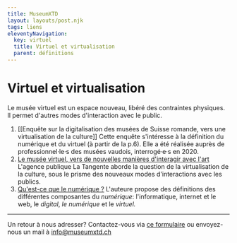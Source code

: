 ```yaml
---
title: MuseumXTD
layout: layouts/post.njk
tags: liens
eleventyNavigation:
  key: virtuel
  title: Virtuel et virtualisation
  parent: définitions
---
```

# Virtuel et virtualisation
Le musée virtuel est un espace nouveau, libéré des contraintes physiques. Il permet d'autres modes d'interaction avec le public. 

1. [[Enquête sur la digitalisation des musées de Suisse romande, vers une virtualisation de la culture]] 
   Cette enquête s'intéresse à la définition du numérique et du virtuel (à partir de la p.6). Elle a été réalisée auprès de professionnel·le·s des musées vaudois, interrogé·e·s en 2020. 
2. [Le musée virtuel, vers de nouvelles manières d'interagir avec l'art](https://www.latangente.io/inspirations/le-musee-virtuel-vers-de-nouvelles-manieres-d-interagir-avec-l-art)
   L'agence publique La Tangente aborde la question de la virtualisation de la culture, sous le prisme des nouveaux modes d'interactions avec les publics.  
3. [Qu'est-ce que le numérique ?](https://figoblog.org/2019/08/02/quest-ce-que-le-numerique/)
   L'auteure propose des définitions des différentes composantes du *numérique*: l'informatique, internet et le web, le *digital*, *le numérique* et le *virtuel.* 


----

Un retour à nous adresser? Contactez-vous via [ce formulaire](https://6e13e580.sibforms.com/serve/MUIEAEIKAbyrbuyyFoX325xECn_-FivBZ_w7x0x0JbYpdhGzsuc2HGj9na99Qi-uw8VP3LlaySseIFMmGn06hw9TT_scBOc_O9XxUG_bng5Kt2mWawqE07YTXo8aAWewF9lTFwpUqYJAFrhW_PCqbP3aOA2pSb81YneZA4uk68Mjq-w3NvJMhpDPu8-qX5rs0llVsZvxVChtyOsg) ou envoyez-nous un mail à [info@museumxtd.ch](mailto:info@museumxtd.ch?subject=Contact "Envoyer un mail à info@museumxtd.ch")